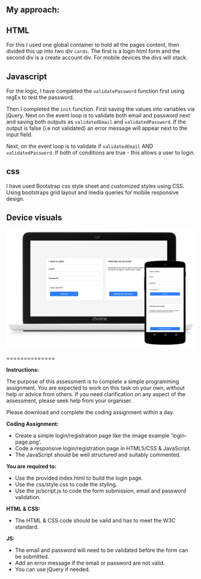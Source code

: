 ## My approach:

## HTML
For this I used one global container to hold all the pages content, then divided this up into two div `cards`. The first is a login html form and the second div is a create account div. For mobile devices the divs will stack.

## Javascript
For the logic, I have completed the `validatePassword` function first using regEx to test the password.

Then I completed the `init` function. First saving the values into variables via jQuery. Next on the event loop is to validate both email and password next and saving both outputs as `validatedEmail` and `validatedPassword`. If the output is false (i.e not validated) an error message will appear next to the input field.

Next, on the event loop is to validate if `validatedEmail` AND `validatedPassword`. If both of conditions are true - this allows a user to login.

## css
I have used Bootstrap css style sheet and customized styles using CSS. Using bootstraps grid layout and media queries for mobile responsive design.

## Device visuals

![Devices](devices.png)

==============

**Instructions:**

The purpose of this assessment is to complete a simple programming assignment.
You are expected to work on this task on your own, without help or advice from others. 
If you need clarification on any aspect of the assessment, please seek help from your organiser.

Please download and complete the coding assignment within a day.


**Coding Assignment:**

- Create a simple login/registration page like the image example 'login-page.png'.
- Code a responsive login/registration page in HTML5/CSS & JavaScript.
- The JavaScript should be well structured and suitably commented.

**You are required to:**

- Use the provided index.html to build the login page.
- Use the css/style.css to code the styling.
- Use the js/script.js to code the form submission, email and password validation.

**HTML & CSS:**

- The HTML & CSS code should be valid and has to meet the W3C standard.

**JS:**

- The email and password will need to be validated before the form can be submitted.
- Add an error message if the email or password are not valid.
- You can use jQuery if needed.